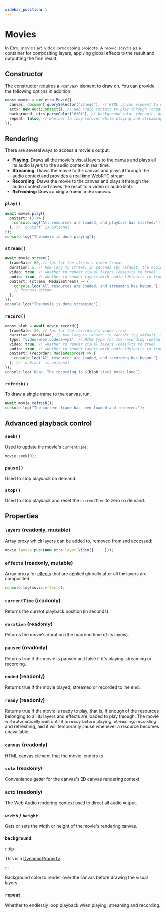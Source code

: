 ```yaml
---
sidebar_position: 1
---
```


# Movies

In Etro, movies are video-processing projects. A movie serves as a container for compositing layers, applying global effects to the result and outputting the final result.

## Constructor

The constructor requires a `<canvas>` element to draw on. You can provide the following options in addition:

```ts
const movie = new etro.Movie({
  canvas: document.querySelector("canvas"), // HTML canvas element to draw on
  actx: new AudioContext(), // Web Audio context to play through (creates a new context with default settings if omitted)
  background: etro.parseColor("#f0f"), // background color (dynamic, defaults to black)
  repeat: false, // whether to loop forever while playing and streaming (defaults to false)
});
```

## Rendering

There are several ways to access a movie's output:

- **Playing**: Draws all the movie's visual layers to the canvas and plays all its audio layers to the audio context in real time.
- **Streaming**: Draws the movie to the canvas and plays it through the audio context and provides a real time WebRTC stream.
- **Recording**: Draws the movie to the canvas and plays it through the audio context and saves the result to a video or audio blob.
- **Refreshing**: Draws a single frame to the canvas.

### `play()`

```ts
await movie.play({
  onStart: () => {
    console.log("All resources are loaded, and playback has started.");
  }, // `onStart` is optional
});
console.log("The movie is done playing");
```

### `stream()`

```ts
await movie.stream({
  frameRate: 60, // fps for the stream's video tracks
  duration: 5, // how long to stream, in seconds (by default, the movie will stream to the end)
  video: true, // whether to render visual layers (defaults to true)
  audio: true, // whether to render layers with audio (defaults to true)
  onStart: (stream: MedaiaStream) => {
    console.log("All resources are loaded, and streaming has begun.");
    // Process stream
  },
});
console.log("The movie is done streaming");
```

### `record()`

```ts
const blob = await movie.record({
  frameRate: 30, // fps for the recording's video track
  duration: undefined, // how long to record, in seconds (by default, the movie will record to the end)
  type: "video/webm;codecs=vp8", // MIME type for the recording (defaults to 'video/webm')
  video: true, // whether to render visual layers (defaults to true)
  audio: true, // whether to render layers with audio (defaults to true)
  onStart: (recorder: MediaRecorder) => {
    console.log("All resources are loaded, and recording has begun.");
  }, // `onStart` is optional
});
console.log(`Done. The recording is ${blob.size} bytes long`);
```

### `refresh()`

To draw a single frame to the canvas, run:

```ts
await movie.refresh();
console.log("The current frame has been loaded and rendered.");
```

## Advanced playback control

### `seek()`

Used to update the movie's `currentTime`:

```ts
movie.seek(0);
```

### `pause()`

Used to stop playback on demand.

### `stop()`

Used to stop playback and reset the `currentTime` to zero on demand.

## Properties

### `layers` (readonly, mutable)

Array proxy which [layers](../category/layers) can be added to, removed from and accessed:

```ts
movie.layers.push(new etro.layer.Video({ ... }));
```

### `effects` (readonly, mutable)

Array proxy for [effects](../category/effects) that are applied globally after all the layers are composited:

```ts
console.log(movie.effects);
```

### `currentTime` (readonly)

Returns the current playback position (in seconds).

### `duration` (readonly)

Returns the movie's duration (the max end time of its layers).

### `paused` (readonly)

Returns true if the movie is paused and false if it's playing, streaming or recording.

### `ended` (readonly)

Returns true if the movie played, streamed or recorded to the end.

### `ready` (readonly)

Returns true if the movie is ready to play, that is, if enough of the resources belonging to all its layers and effects are loaded to play through. The movie will automatically wait until it is ready before playing, streaming, recording and refreshing, and it will temporarily pause whenever a resource becomes unavailable.

### `canvas` (readonly)

HTML canvas element that the movie renders to.

### `cctx` (readonly)

Convenience getter for the canvas's 2D canvas rendering context.

### `actx` (readonly)

The Web Audio rendering context used to direct all audio output.

### `width` / `height`

Gets or sets the width or height of the movie's rendering canvas.

### `background`

:::tip

This is a [Dynamic Property](dynamic-properties).

:::

Background color to render over the canvas before drawing the visual layers.

### `repeat`

Whether to endlessly loop playback when playing, streaming and recording.
